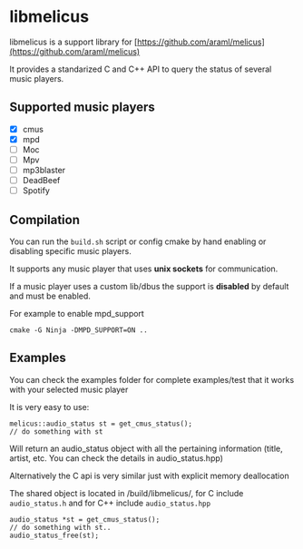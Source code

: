 # libmelicus

libmelicus is a support library for [https://github.com/araml/melicus](https://github.com/araml/melicus)

It provides a standarized C and C++ API to query the status of several music players.

## Supported music players

- [x] cmus
- [x] mpd
- [ ] Moc
- [ ] Mpv
- [ ] mp3blaster
- [ ] DeadBeef
- [ ] Spotify

## Compilation

You can run the `build.sh` script or config cmake by hand enabling or disabling specific music players.

It supports any music player that uses **unix sockets** for communication.

If a music player uses a custom lib/dbus the support is **disabled** by default and must be enabled.

For example to enable mpd_support

`cmake -G Ninja -DMPD_SUPPORT=ON ..`

## Examples

You can check the examples folder for complete examples/test that it works with your selected music player

It is very easy to use:

```
melicus::audio_status st = get_cmus_status();
// do something with st
```

Will return an audio_status object with all the pertaining information (title, artist, etc. You can check the details in audio_status.hpp)

Alternatively the C api is very similar just with explicit memory deallocation

The shared object is located in /build/libmelicus/, for C include `audio_status.h` and for C++ include `audio_status.hpp`

```
audio_status *st = get_cmus_status();
// do something with st..
audio_status_free(st);
```
